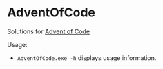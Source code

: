 # AdventOfCode

Solutions for [Advent of Code](https://adventofcode.com/)

Usage:
 - `AdventOfCode.exe -h` displays usage information.

